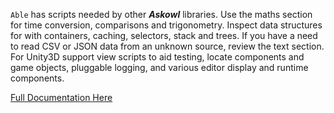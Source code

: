 `Able` has scripts needed by other ***Askowl*** libraries.
Use the maths section for time conversion, comparisons and trigonometry. Inspect data structures for with containers, caching, selectors, stack and trees.
If you have a need to read CSV or JSON data from an unknown source, review the text section.
For Unity3D support view scripts to aid testing, locate components and game objects, pluggable logging, and various editor display and runtime components.

[Full Documentation Here](https://paulmarrington.github.io/Unity-Documentation/Able/)

